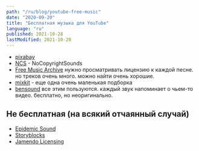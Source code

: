 ```yaml
---
path: "/ru/blog/youtube-free-music"
date: "2020-09-20"
title: "Бесплатная музыка для YouTube"
language: "ru"
published: 2021-10-28
lastModified: 2021-10-28
---
```


- [pixabay](https://pixabay.com/music/)
- [NCS](https://ncs.io/music-search?q=&genre=&mood=&version=instrumental) - NoCopyrightSounds
- [Free Music Archive](https://freemusicarchive.org/search?adv=1&music-filter-CC-attribution-only=1&music-filter-CC-attribution-sharealike=1&music-filter-public-domain=1&music-filter-remix-allowed=1) нужно просматривать лицензию к каждой песне. но треков очень много. можно найти очень хорошие.
- [mixkit](https://mixkit.co/free-stock-music/) - еще одна очень маленькая подборка
- [bensound](https://www.bensound.com) все этим пользуются. каждый звук напоминает о чьем-то видео. бесплатно, но неоригинально.


## Не бесплатная (на всякий отчаянный случай)

- [Epidemic Sound](https://www.epidemicsound.com/personal-subscription/)
- [Storyblocks](https://www.storyblocks.com/audio)
- [Jamendo Licensing](https://licensing.jamendo.com/en/royalty-free-music)
